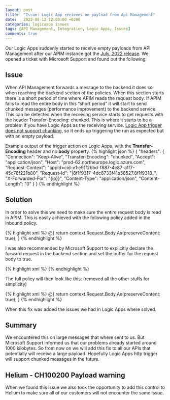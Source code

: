 ```yaml
---
layout: post
title:  "Issue: Logic App recieves no payload from Api Management"
date:   2022-08-12 12:00:00 +0200
categories: logicapps issues
tags: [API Management, Integration, Logic Apps, Issues]
comments: true
---
```


Our Logic Apps suddenly started to receive empty payloads from API Management after our APIM instance got the [July, 2022 release](https://github.com/Azure/API-Management/releases/tag/release-service-2022-07). We opened a ticket with Microsoft Support and found out the following:

## Issue
When API Management forwards a message to the backend it does so when reaching the backend section of the policies. When this section starts there is a short period of time where APIM reads the request body. If APIM fails to read the entire body in this “short period” it will start to send chunked messages (performance improvement) to the backend service. This can be detected when the receiving service starts to get requests with the header Transfer-Encoding: chunked. This is where it starts to be a problem if you have Logic Apps as the receiving service. [Logic App trigger does not support chunking](https://docs.microsoft.com/en-us/azure/logic-apps/logic-apps-handle-large-messages), so it ends up triggering the run as expected but with an empty payload.

Example output of the trigger action on Logic Apps, with the **Transfer-Encoding** header and no **body** property.
{% highlight json %}
{
    "headers": {
        "Connection": "Keep-Alive",
        "Transfer-Encoding": "chunked",
        "Accept": "application/json",
        "Host": "prod-62.northeurope.logic.azure.com",
        "Request-Context": "appId=cid-v1:e91f2bbd-f887-4c87-a1f7-45c78f221b80",
        "Request-Id": "|8f1f9317-4dc8733f41b58527.8f1f9318_",
        "X-Forwarded-For": "{ip}}",
        "Content-Type": "application/json",
        "Content-Length": "0"
    }
}
{% endhighlight %}


## Solution
In order to solve this we need to make sure the entire request body is read in APIM. This is easily achieved with the following policy added in the inbound policy.

{% highlight xml %}
<set-body template="none">@{
return context.Request.Body.As<string>(preserveContent: true);
}</set-body>
{% endhighlight %}

I was also recommended by Microsoft Support to explicitly declare the forward request in the backend section and set the buffer for the request body to true.

{% highlight xml %}
<forward-request timeout="300" buffer-request-body="true" />
{% endhighlight %}

The full policy will then look like this: (removed all the other stuffs for simplicity)

{% highlight xml %}
<policies>
    <inbound>
        <base />
        <!-- other polices here-->
        <set-body template="none">@{
        return context.Request.Body.As<string>(preserveContent: true);
        }</set-body>
        <!-- other polices here-->
    </inbound>
    <backend>
        <forward-request timeout="300" buffer-request-body="true" />
    </backend>
    <outbound>
        <base />
        <!-- other polices here-->
    </outbound>
    <on-error>
        <base />
        <!-- other polices here-->
    </on-error>
</policies>
{% endhighlight %}

When this fix was added the issues we had in Logic Apps where solved.

## Summary
We encountered this on large messages that where sent to us. But Microsoft Support informed us that our problems already started around 1000 kilobytes. So from now on we will add this fix to all our APIs that potentially will receive a large payload. Hopefully Logic Apps http trigger will support chunked messages in the future.


## Helium - CH100200 Payload warning
When we found this issue we also took the opportunity to add this control to Helium to make sure all of our customers will not encounter the same issue.

